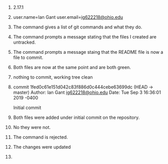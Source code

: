 1. 2.17.1

2. user.name=Ian Gant
   user.email=ig622218@ohio.edu

3. The command gives a list of git commands and what they do.

4. The command prompts a message stating that the files I created are untracked.

5. The command prompts a message staing that the README file is now a file to commit.

6. Both files are now at the same point and are both green.

7. nothing to commit, working tree clean

8. commit 1fed0c61e151d042c83f886d0c444cebe63699dc (HEAD -> master)
   Author: Ian Gant <ig622218@ohio.edu>
   Date:   Tue Sep 3 16:36:01 2019 -0400

     Initial commit

9. Both files were added under initial commit on the repository.

10. No they were not.

11. The command is rejected.

12. The changes were updated

13. 

